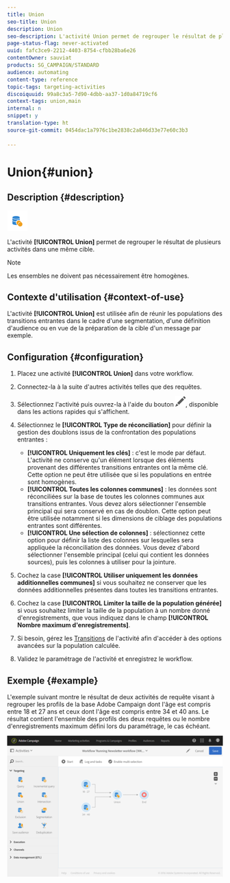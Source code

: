 ```yaml
---
title: Union
seo-title: Union
description: Union
seo-description: L'activité Union permet de regrouper le résultat de plusieurs activités dans une même cible.
page-status-flag: never-activated
uuid: fafc3ce9-2212-4403-8754-cfbb28ba6e26
contentOwner: sauviat
products: SG_CAMPAIGN/STANDARD
audience: automating
content-type: reference
topic-tags: targeting-activities
discoiquuid: 99a8c3a5-7d90-4dbb-aa37-1d0a84719cf6
context-tags: union,main
internal: n
snippet: y
translation-type: ht
source-git-commit: 0454dac1a7976c1be2838c2a846d33e77e60c3b3

---
```



# Union{#union}

## Description {#description}

![](assets/union.png)

L'activité **[!UICONTROL Union]** permet de regrouper le résultat de plusieurs activités dans une même cible.

>[!NOTE]
>
>Les ensembles ne doivent pas nécessairement être homogènes.

## Contexte d'utilisation  {#context-of-use}

L'activité **[!UICONTROL Union]** est utilisée afin de réunir les populations des transitions entrantes dans le cadre d'une segmentation, d'une définition d'audience ou en vue de la préparation de la cible d'un message par exemple.

## Configuration {#configuration}

1. Placez une activité **[!UICONTROL Union]** dans votre workflow.
1. Connectez-la à la suite d'autres activités telles que des requêtes.
1. Sélectionnez l'activité puis ouvrez-la à l'aide du bouton ![](assets/edit_darkgrey-24px.png), disponible dans les actions rapides qui s'affichent.
1. Sélectionnez le **[!UICONTROL Type de réconciliation]** pour définir la gestion des doublons issus de la confrontation des populations entrantes :

   * **[!UICONTROL Uniquement les clés]** : c'est le mode par défaut. L'activité ne conserve qu'un élément lorsque des éléments provenant des différentes transitions entrantes ont la même clé. Cette option ne peut être utilisée que si les populations en entrée sont homogènes.
   * **[!UICONTROL Toutes les colonnes communes]** : les données sont réconciliées sur la base de toutes les colonnes communes aux transitions entrantes. Vous devez alors sélectionner l'ensemble principal qui sera conservé en cas de doublon. Cette option peut être utilisée notamment si les dimensions de ciblage des populations entrantes sont différentes.
   * **[!UICONTROL Une sélection de colonnes]** : sélectionnez cette option pour définir la liste des colonnes sur lesquelles sera appliquée la réconciliation des données. Vous devez d'abord sélectionner l'ensemble principal (celui qui contient les données sources), puis les colonnes à utiliser pour la jointure.

1. Cochez la case **[!UICONTROL Utiliser uniquement les données additionnelles communes]** si vous souhaitez ne conserver que les données additionnelles présentes dans toutes les transitions entrantes.
1. Cochez la case **[!UICONTROL Limiter la taille de la population générée]** si vous souhaitez limiter la taille de la population à un nombre donné d'enregistrements, que vous indiquez dans le champ **[!UICONTROL Nombre maximum d'enregistrements]**.
1. Si besoin, gérez les [Transitions](../../automating/using/executing-a-workflow.md#managing-an-activity-s-outbound-transitions) de l'activité afin d'accéder à des options avancées sur la population calculée.
1. Validez le paramétrage de l'activité et enregistrez le workflow.

## Exemple  {#example}

L'exemple suivant montre le résultat de deux activités de requête visant à regrouper les profils de la base Adobe Campaign dont l'âge est compris entre 18 et 27 ans et ceux dont l'âge est compris entre 34 et 40 ans. Le résultat contient l'ensemble des profils des deux requêtes ou le nombre d'enregistrements maximum défini lors du paramétrage, le cas échéant.

![](assets/wkf_union_example.png)